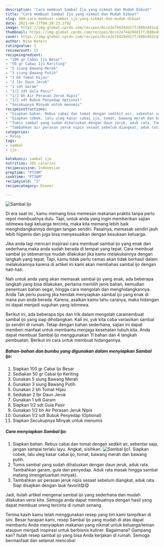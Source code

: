 ```yaml
---
description: "Cara membuat Sambal Ijo yang nikmat dan Mudah Dibuat"
title: "Cara membuat Sambal Ijo yang nikmat dan Mudah Dibuat"
slug: 680-cara-membuat-sambal-ijo-yang-nikmat-dan-mudah-dibuat
date: 2021-04-17T00:20:23.279Z
image: https://img-global.cpcdn.com/recipes/0cce2e74429dd17f/680x482cq70/sambal-ijo-foto-resep-utama.jpg
thumbnail: https://img-global.cpcdn.com/recipes/0cce2e74429dd17f/680x482cq70/sambal-ijo-foto-resep-utama.jpg
cover: https://img-global.cpcdn.com/recipes/0cce2e74429dd17f/680x482cq70/sambal-ijo-foto-resep-utama.jpg
author: Nina Waters
ratingvalue: 3
reviewcount: 15
recipeingredient:
- "100 gr Cabai Ijo Besar"
- "50 gr Cabai Ijo Keriting"
- "5 siung Bawang Merah"
- "3 siung Bawang Putih"
- "2 bh Tomat Hijau"
- "2 lbr Daun Jeruk"
- "1 sdt Garam"
- "1/2 sdt Gula Pasir"
- "1/2 bh Air Perasan Jeruk Nipis"
- "1/2 sdt Bubuk Penyedap Optional"
- "Secukupnya Minyak untuk menumis"
recipeinstructions:
- "Siapkan bahan. Rebus cabai dan tomat dengan sedikit air, sebentar saja, jangan sampai terlalu layu. Angkat, sisihkan."
- "Siapkan cobek, lalu uleg kasar cabai ijo, tomat, bawang merah dan bawang putih."
- "Tumis sambal yang sudah dihaluskan dengan daun jeruk, aduk rata. Tambahkan garam, gula dan penyedap. Aduk rata masak hingga sambal matang (mengeluarkan minyak)."
- "Tambahkan air perasan jeruk nipis sesaat sebelum diangkat, aduk rata. Siap disajikan dengan lauk favorit😋😋"
categories:
- Resep
tags:
- sambal
- ijo

katakunci: sambal ijo 
nutrition: 265 calories
recipecuisine: Indonesian
preptime: "PT39M"
cooktime: "PT36M"
recipeyield: "3"
recipecategory: Dinner

---
```



![Sambal Ijo](https://img-global.cpcdn.com/recipes/0cce2e74429dd17f/680x482cq70/sambal-ijo-foto-resep-utama.jpg)

Di era  saat ini , kamu memang bisa memesan makanan praktis tanpa perlu repot membuatnya dulu. Tapi, untuk anda yang ingin memberikan sajian istimewa bagi keluarga tercinta, maka kita memang lebih baik menghidangkannya dengan tangan sendiri. Pasalnya, memasak sendiri jauh lebih higienis dan juga bisa menyesuaikan dengan kesukaan keluarga.

Jika anda lagi mencari inspirasi cara membuat sambal ijo yang enak dan sederhana,maka anda sudah berada di tempat yang tepat. Cara membuat sambal ijo  sebenarnya mudah dilakukan jika kamu melakukannya dengan langkah yang tepat. Tapi, kamu tidak perlu cemas akan tidak berhasil dalam melakukannya 
karena di artikel ini kami akan membahas sambal ijo dengan hati-hati.  



Nah untuk anda yang akan memasak sambal ijo yang enak, ada beberapa langkah yang bisa dilakukan, pertama memilih jenis bahan, kemudian penentuan bahan segar, hingga cara mengolah dan menghidangkannya. Anda Tak perlu pusing jika hendak menyiapkan sambal ijo yang enak di mana pun anda berada. Karena, asalkan kamu  tahu caranya, maka hidangan ini dapat menjadi suguhan yang istimewa.

Berikut ini, ada beberapa tips dan trik dalam mengolah caramembuat sambal ijo yang siap dihidangkan. Kali ini, yuk kita coba variasikan sambal ijo sendiri di rumah. Tetap dengan bahan sederhana, sajian ini dapat memberi manfaat untuk membantu menjaga kesehatan tubuh kita. Anda dapat membuat Sambal Ijo menggunakan 11 bahan dan 4 langkah pembuatan. Berikut ini cara untuk membuat hidangannya.

<!--inarticleads1-->

##### Bahan-bahan dan bumbu yang digunakan dalam menyiapkan Sambal Ijo:

1. Siapkan 100 gr Cabai Ijo Besar
1. Sediakan 50 gr Cabai Ijo Keriting
1. Gunakan 5 siung Bawang Merah
1. Gunakan 3 siung Bawang Putih
1. Gunakan 2 bh Tomat Hijau
1. Sediakan 2 lbr Daun Jeruk
1. Gunakan 1 sdt Garam
1. Siapkan 1/2 sdt Gula Pasir
1. Gunakan 1/2 bh Air Perasan Jeruk Nipis
1. Gunakan 1/2 sdt Bubuk Penyedap (Optional)
1. Siapkan Secukupnya Minyak untuk menumis




<!--inarticleads2-->

##### Cara menyiapkan Sambal Ijo:

1. Siapkan bahan. Rebus cabai dan tomat dengan sedikit air, sebentar saja, jangan sampai terlalu layu. Angkat, sisihkan.
<img src="https://img-global.cpcdn.com/steps/b2a58a2194536d9e/160x128cq70/sambal-ijo-langkah-memasak-1-foto.jpg" alt="Sambal Ijo">1. Siapkan cobek, lalu uleg kasar cabai ijo, tomat, bawang merah dan bawang putih.
1. Tumis sambal yang sudah dihaluskan dengan daun jeruk, aduk rata. Tambahkan garam, gula dan penyedap. Aduk rata masak hingga sambal matang (mengeluarkan minyak).
1. Tambahkan air perasan jeruk nipis sesaat sebelum diangkat, aduk rata. Siap disajikan dengan lauk favorit😋😋




Jadi, itulah artikel mengenai  sambal ijo  yang sederhana dan mudah dilakukan versi kita. Semoga anda dapat membuatnya dengan hasil yang dapat membuat oreng tercinta di rumah senang. 

Terima kasih kamu telah menggunakan resep yang tim kami tampilkan di sini. Besar harapan kami, resep  Sambal Ijo yang mudah di atas dapat membantu Anda menyiapkan makanan yang nikmat untuk keluarga/teman ataupun menjadi inspirasi untuk berbisnis kuliner. Bagaimana? Gampang kan? Itulah resep sambal ijo yang bisa Anda kerjakan di rumah. Semoga bermanfaat dan selamat mencoba!

